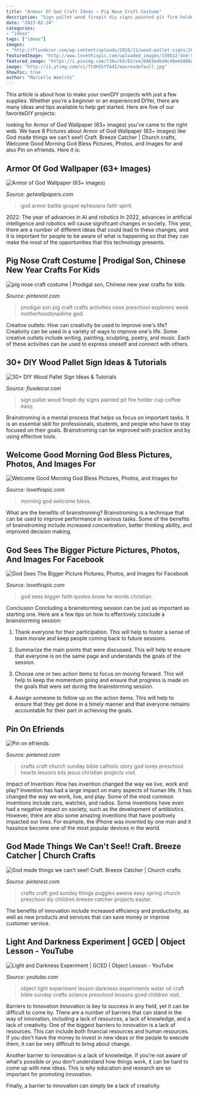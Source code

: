 ```yaml
---
title: "Armour Of God Craft Ideas ~ Pig Nose Craft Costume"
description: "Sign pallet wood firepit diy signs painted pit fire holder cup coffee easy"
date: "2023-02-24"
categories:
- "ideas"
tags: ["ideas"]
images:
- "http://fluxdecor.com/wp-content/uploads/2016/11/wood-pallet-signs/20-wood-pallet-signs.jpg"
featuredImage: "http://www.lovethispic.com/uploaded_images/158022-God-Sees-The-Bigger-Picture.jpg"
featured_image: "https://i.pinimg.com/736x/64/83/e4/6483e4bd4c49eeb806eab5ee98e60607--kids-ministry-church-crafts.jpg"
image: "http://i1.ytimg.com/vi/TtdHIkYTA4I/maxresdefault.jpg"
ShowToc: true
author: "Marcella Waelchi"
---
```



This article is about how to make your ownDIY projects with just a few supplies. Whether you’re a beginner or an experienced DIYer, there are many ideas and tips available to help get started. Here are five of our favoriteDIY projects: 

	

		
looking for Armor of God Wallpaper (63+ images) you've came to the right web. We have 8 Pictures about Armor of God Wallpaper (63+ images) like God made things we can&#039;t see!! Craft. Breeze Catcher | Church crafts, Welcome Good Morning God Bless Pictures, Photos, and Images for and also Pin on efriends. Here it is:
		
    
## Armor Of God Wallpaper (63+ Images)

<img loading=lazy src="http://getwallpapers.com/wallpaper/full/2/5/0/557725.jpg" onerror="this.onerror=null;this.src='https://tse4.mm.bing.net/th?id=OIP.2c63LnkjhSIAI7B0c7fa7wHaEK&amp;pid=15.1';" alt="Armor of God Wallpaper (63+ images)">

_Source: getwallpapers.com_

>god armor battle gospel ephesians faith spirit. 

	

2022: The year of advances in AI and robotics
In 2022, advances in artificial intelligence and robotics will cause significant changes in society. This year, there are a number of different ideas that could lead to these changes, and it is important for people to be aware of what is happening so that they can make the most of the opportunities that this technology presents.

    
## Pig Nose Craft Costume | Prodigal Son, Chinese New Year Crafts For Kids

<img loading=lazy src="https://i.pinimg.com/736x/e6/6a/6f/e66a6fba4fc129d1762ff134da6732fa.jpg" onerror="this.onerror=null;this.src='https://tse4.mm.bing.net/th?id=OIP.7Te-1k3Q_E0wfY1q5ziF2gHaLL&amp;pid=15.1';" alt="pig nose craft costume | Prodigal son, Chinese new year crafts for kids">

_Source: pinterest.com_

>prodigal son pig craft crafts activities nose preschool explorers week motherhoodonadime god. 

	

Creative outlets: How can creativity be used to improve one's life?
Creativity can be used in a variety of ways to improve one's life. Some creative outlets include writing, painting, sculpting, poetry, and music. Each of these activities can be used to express oneself and connect with others.

    
## 30+ DIY Wood Pallet Sign Ideas &amp; Tutorials

<img loading=lazy src="http://fluxdecor.com/wp-content/uploads/2016/11/wood-pallet-signs/20-wood-pallet-signs.jpg" onerror="this.onerror=null;this.src='https://tse2.mm.bing.net/th?id=OIP.uHiKMApXS-uGElYl9BVGJQHaUX&amp;pid=15.1';" alt="30+ DIY Wood Pallet Sign Ideas &amp; Tutorials">

_Source: fluxdecor.com_

>sign pallet wood firepit diy signs painted pit fire holder cup coffee easy. 

	

Brainstroming is a mental process that helps us focus on important tasks. It is an essential skill for professionals, students, and people who have to stay focused on their goals. Brainstroming can be improved with practice and by using effective tools.

    
## Welcome Good Morning God Bless Pictures, Photos, And Images For

<img loading=lazy src="http://www.lovethispic.com/uploaded_images/349804-Welcome-Good-Morning-God-Bless.jpg" onerror="this.onerror=null;this.src='https://tse1.mm.bing.net/th?id=OIP.8k8Q2mhL9pBZnRTNNCQC5gHaLH&amp;pid=15.1';" alt="Welcome Good Morning God Bless Pictures, Photos, and Images for">

_Source: lovethispic.com_

>morning god welcome bless. 

	

What are the benefits of brainstroming?
Brainstroming is a technique that can be used to improve performance in various tasks. Some of the benefits of brainstroming include increased concentration, better thinking ability, and improved decision making.

    
## God Sees The Bigger Picture Pictures, Photos, And Images For Facebook

<img loading=lazy src="http://www.lovethispic.com/uploaded_images/158022-God-Sees-The-Bigger-Picture.jpg" onerror="this.onerror=null;this.src='https://tse4.mm.bing.net/th?id=OIP.aKfqUTIuRZKxFc15xhN70wAAAA&amp;pid=15.1';" alt="God Sees The Bigger Picture Pictures, Photos, and Images for Facebook">

_Source: lovethispic.com_

>god sees bigger faith quotes know he words christian. 

	

Conclusion
Concluding a brainstorming session can be just as important as starting one. Here are a few tips on how to effectively conclude a brainstorming session:
1. Thank everyone for their participation. This will help to foster a sense of team morale and keep people coming back to future sessions.

2. Summarize the main points that were discussed. This will help to ensure that everyone is on the same page and understands the goals of the session.

3. Choose one or two action items to focus on moving forward. This will help to keep the momentum going and ensure that progress is made on the goals that were set during the brainstorming session.

4. Assign someone to follow up on the action items. This will help to ensure that they get done in a timely manner and that everyone remains accountable for their part in achieving the goals.

    
## Pin On Efriends

<img loading=lazy src="https://i.pinimg.com/736x/2d/94/84/2d94842724acf3fd164ed2ae4f83690b--catholic-crafts-church-crafts.jpg" onerror="this.onerror=null;this.src='https://tse2.mm.bing.net/th?id=OIP.ARo_oBw20d9OJLrMV_femwHaLD&amp;pid=15.1';" alt="Pin on efriends">

_Source: pinterest.com_

>crafts craft church sunday bible catholic story god loves preschool hearts lessons kits jesus christian projects visit. 

	

Impact of Invention: How has invention changed the way we live, work and play?
Invention has had a large impact on many aspects of human life. It has changed the way we work, live, and play. Some of the most common inventions include cars, watches, and radios. Some inventions have even had a negative impact on society, such as the development of antibiotics. However, there are also some amazing inventions that have positively impacted our lives. For example, the iPhone was invented by one man and it hassince become one of the most popular devices in the world.

    
## God Made Things We Can&#039;t See!! Craft. Breeze Catcher | Church Crafts

<img loading=lazy src="https://i.pinimg.com/736x/64/83/e4/6483e4bd4c49eeb806eab5ee98e60607--kids-ministry-church-crafts.jpg" onerror="this.onerror=null;this.src='https://tse1.mm.bing.net/th?id=OIP.sk2pRalg1jEEq9Hk5HpXagHaJ3&amp;pid=15.1';" alt="God made things we can&#039;t see!! Craft. Breeze Catcher | Church crafts">

_Source: pinterest.com_

>crafts craft god sunday things puggles awana easy spring church preschool diy children breeze catcher projects easter. 

	

The benefits of innovation include increased efficiency and productivity, as well as new products and services that can save money or improve customer service.

    
## Light And Darkness Experiment | GCED | Object Lesson - YouTube

<img loading=lazy src="http://i1.ytimg.com/vi/TtdHIkYTA4I/maxresdefault.jpg" onerror="this.onerror=null;this.src='https://tse2.mm.bing.net/th?id=OIP.pyE8mlMbFAXHGmLUxuDbnwHaEK&amp;pid=15.1';" alt="Light and Darkness Experiment | GCED | Object Lesson - YouTube">

_Source: youtube.com_

>object light experiment lesson darkness experiments water oil craft bible sunday crafts science preschool lessons gced children visit. 

	

Barriers to Innovation
Innovation is key to success in any field, yet it can be difficult to come by. There are a number of barriers that can stand in the way of innovation, including a lack of resources, a lack of knowledge, and a lack of creativity.
One of the biggest barriers to innovation is a lack of resources. This can include both financial resources and human resources. If you don't have the money to invest in new ideas or the people to execute them, it can be very difficult to bring about change.

Another barrier to innovation is a lack of knowledge. If you're not aware of what's possible or you don't understand how things work, it can be hard to come up with new ideas. This is why education and research are so important for promoting innovation.

Finally, a barrier to innovation can simply be a lack of creativity.

